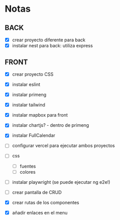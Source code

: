 # Notas

## BACK

- [x] crear proyecto diferente para back
- [x] instalar nest para back: utiliza express

## FRONT

- [x] crear proyecto CSS
- [x] instalar eslint
- [x] instalar primeng
- [x] instalar tailwind
- [x] instalar mapbox para front
- [x] instalar chartjs? - dentro de primeng
- [x] instalar FullCalendar
- [ ] configurar vercel para ejecutar ambos proyectos
- [ ] css
  - [ ] fuentes
  - [ ] colores
- [ ] instalar playwright (se puede ejecutar ng e2e!)
- [ ] crear pantalla de CRUD

- [x] crear rutas de los componentes
- [x] añadir enlaces en el menu
